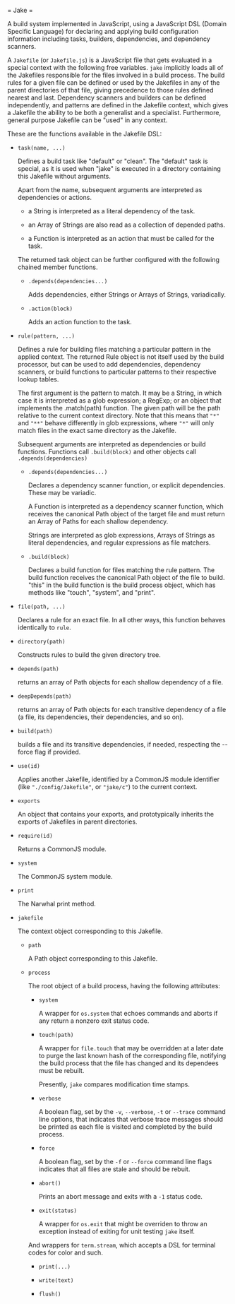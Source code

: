 
= Jake =

A build system implemented in JavaScript, using a JavaScript
DSL (Domain Specific Language) for declaring and applying
build configuration information including tasks, builders,
dependencies, and dependency scanners.

A `Jakefile` (or `Jakefile.js`) is a JavaScript file that gets
evaluated in a special context with the following free
variables.  `jake` implicitly loads all of the Jakefiles
responsible for the files involved in a build process.
The build rules for a given file can be defined or used
by the Jakefiles in any of the parent directories of that
file, giving precedence to those rules defined nearest and last.
Dependency scanners and builders can be defined independently,
and patterns are defined in the Jakefile context, which gives
a Jakefile the ability to be both a generalist and a specialist.
Furthermore, general purpose Jakefile can be "used" in any
context.

These are the functions available in the Jakefile DSL:

 * `task(name, ...)`

    Defines a build task like "default" or
    "clean".  The "default" task is special,
    as it is used when "jake" is executed in a
    directory containing this Jakefile without
    arguments.

    Apart from the name, subsequent arguments
    are interpreted as dependencies or actions.

     * a String is interpreted as a literal 
       dependency of the task.

     * an Array of Strings are also read
       as a collection of depended paths.

     * a Function is interpreted as an action
       that must be called for the task.

    The returned task object can be further
    configured with the following chained
    member functions.

     * `.depends(dependencies...)`

        Adds dependencies, either Strings
        or Arrays of Strings, variadically.

     * `.action(block)`

        Adds an action function to the task.

 * `rule(pattern, ...)`

    Defines a rule for building files matching
    a particular pattern in the applied context.
    The returned Rule object is not itself
    used by the build processor, but can be used
    to add dependencies, dependency scanners,
    or build functions to particular patterns to
    their respective lookup tables.

    The first argument is the pattern to match.
    It may be a String, in which case it is interpreted
    as a glob expression; a RegExp; or an object
    that implements the .match(path) function.  The
    given path will be the path relative to
    the current context directory.  Note that this means
    that `"*"` and `"**"` behave differently in
    glob expressions, where `"*"` will only match
    files in the exact same directory as the
    Jakefile.

    Subsequent arguments are interpreted as
    dependencies or build functions.  Functions
    call `.build(block)` and other objects
    call `.depends(dependencies)`

     * `.depends(dependencies...)`

        Declares a dependency scanner
        function, or explicit dependencies.
        These may be variadic.

        A Function is interpreted as a dependency
        scanner function, which receives the
        canonical Path object of the target file
        and must return an Array of Paths for
        each shallow dependency.

        Strings are interpreted as glob expressions,
        Arrays of Strings as literal dependencies,
        and regular expressions as file matchers.

     * `.build(block)`

        Declares a build function for files matching
        the rule pattern.  The build function
        receives the canonical Path object of the
        file to build.  "this" in the build function
        is the build process object, which has
        methods like "touch", "system", and "print".

 * `file(path, ...)`

    Declares a rule for an exact file.  In all other ways,
    this function behaves identically to `rule`.

 * `directory(path)`

    Constructs rules to build the given directory tree.

 * `depends(path)`

    returns an array of Path objects for each
    shallow dependency of a file.

 * `deepDepends(path)`

    returns an array of Path objects for each
    transitive dependency of a file (a file, its
    dependencies, their dependencies, and so on).

 * `build(path)`

    builds a file and its transitive dependencies,
    if needed, respecting the --force flag if provided.

 * `use(id)`

    Applies another Jakefile, identified by a 
    CommonJS module identifier (like `"./config/Jakefile"`,
    or `"jake/c"`) to the current context.

 * `exports`

    An object that contains your exports, and
    prototypically inherits the exports of Jakefiles
    in parent directories.

 * `require(id)`

    Returns a CommonJS module.

 * `system`

    The CommonJS system module.

 * `print`

    The Narwhal print method.

 * `jakefile`

    The context object corresponding to this Jakefile.

     * `path`

        A Path object corresponding to this Jakefile.

     * `process`

        The root object of a build process, having the following
        attributes:

         * `system`

            A wrapper for `os.system` that echoes commands
            and aborts if any return a nonzero exit status code.

         * `touch(path)`

            A wrapper for `file.touch` that may be overridden
            at a later date to purge the last known hash of
            the corresponding file, notifying the build process
            that the file has changed and its dependees 
            must be rebuilt.

            Presently, `jake` compares modification time stamps.

         * `verbose`

            A boolean flag, set by the `-v`, `--verbose`, `-t`
            or `--trace` command line options, that indicates
            that verbose trace messages should be printed
            as each file is visited and completed by the build
            process.

         * `force`

            A boolean flag, set by the `-f` or `--force` command
            line flags indicates that all files are stale and
            should be rebuit.

         * `abort()`

            Prints an abort message and exits with a `-1`
            status code.

         * `exit(status)`

            A wrapper for `os.exit` that might be overriden
            to throw an exception instead of exiting
            for unit testing `jake` itself.

        And wrappers for `term.stream`, which accepts a DSL
        for terminal codes for color and such.

         * `print(...)`

         * `write(text)`

         * `flush()`

